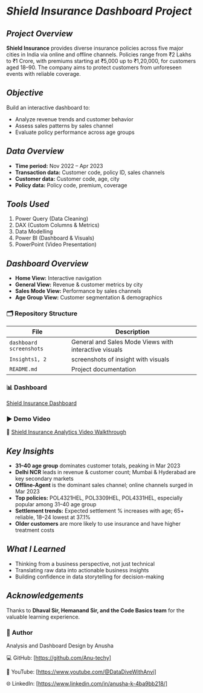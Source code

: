 # ***Shield Insurance Dashboard Project***

## ***Project Overview***
**Shield Insurance** provides diverse insurance policies across five major cities in India via online and offline channels. Policies range from ₹2 Lakhs to ₹1 Crore, with premiums starting at ₹5,000 up to ₹1,20,000, for customers aged 18–90. The company aims to protect customers from unforeseen events with reliable coverage.  

## ***Objective***
Build an interactive dashboard to:  
- Analyze revenue trends and customer behavior  
- Assess sales patterns by sales channel  
- Evaluate policy performance across age groups  

## ***Data Overview***
- **Time period:** Nov 2022 – Apr 2023  
- **Transaction data:** Customer code, policy ID, sales channels  
- **Customer data:** Customer code, age, city  
- **Policy data:** Policy code, premium, coverage

## ***Tools Used***
1. Power Query (Data Cleaning)  
2. DAX (Custom Columns & Metrics)  
3. Data Modelling  
4. Power BI (Dashboard & Visuals)  
5. PowerPoint (Video Presentation)

## ***Dashboard Overview***
- **Home View:** Interactive navigation  
- **General View:** Revenue & customer metrics by city  
- **Sales Mode View:** Performance by sales channels  
- **Age Group View:** Customer segmentation & demographics  

### 🗂️ **Repository Structure**

|         File                | Description |
|-----------------------------|-------------|
| `dashboard screenshots`  | General and Sales Mode Views with interactive visuals |
| `Insights1, 2`  | screenshots of insight with visuals |
| `README.md`                           | Project documentation |

### 📊 **Dashboard**

[Shield Insurance Dashboard](https://app.powerbi.com/groups/me/reports/58cca63c-e4f3-4d7a-98be-5cfbaf929dd7/337aeff86800d704f554?experience=power-bi)

### ▶️ **Demo Video**

🎥 [Shield Insurance Analytics Video Walkthrough](https://youtu.be/osCPWr3aIjg)

## ***Key Insights***
- **31–40 age group** dominates customer totals, peaking in Mar 2023  
- **Delhi NCR** leads in revenue & customer count; Mumbai & Hyderabad are key secondary markets  
- **Offline-Agent** is the dominant sales channel; online channels surged in Mar 2023  
- **Top policies:** POL4321HEL, POL3309HEL, POL4331HEL, especially popular among 31–40 age group  
- **Settlement trends:** Expected settlement % increases with age; 65+ reliable, 18–24 lowest at 37.1%  
- **Older customers** are more likely to use insurance and have higher treatment costs  

## ***What I Learned***
- Thinking from a business perspective, not just technical  
- Translating raw data into actionable business insights  
- Building confidence in data storytelling for decision-making  

## ***Acknowledgements***
Thanks to **Dhaval Sir, Hemanand Sir, and the Code Basics team** for the valuable learning experience.  

### 👤 **Author**

Analysis and Dashboard Design by Anusha

💻 GitHub: [https://github.com/Anu-techy]


🎥 YouTube: [https://www.youtube.com/@DataDiveWithAnvi]


🌐 LinkedIn: [https://www.linkedin.com/in/anusha-k-4ba9bb218/]


